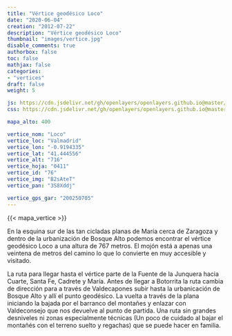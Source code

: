 ```yaml
---
title: "Vértice geodésico Loco"
date: "2020-06-04"
creation: "2012-07-22"
description: "Vértice geodésico Loco"
thumbnail: "images/vertice.jpg"
disable_comments: true
authorbox: false
toc: false
mathjax: false
categories:
- "vertices"
draft: false
weight: 5

js: https://cdn.jsdelivr.net/gh/openlayers/openlayers.github.io@master/en/v6.3.1/build/ol.js
css: https://cdn.jsdelivr.net/gh/openlayers/openlayers.github.io@master/en/v6.3.1/css/ol.css

mapa_alto: 400

vertice_nom: "Loco"
vertice_loc: "Valmadrid"
vertice_lon: "-0.9194335"
vertice_lat: "41.444556"
vertice_alt: "716"
vertice_hoja: "0411"
vertice_id: "76"
vertice_img: "B2sAteT"
vertice_pan: "3S8Xddj"

vertice_gps_gar: "200250705"
---
```

{{< mapa_vertice >}}

En la esquina sur de las tan cicladas planas de María cerca de Zaragoza y dentro de la urbanización de Bosque Alto podemos encontrar el vértice geodésico Loco a una altura de 767 metros. El mojón está a apenas una veintena de metros del camino lo que lo convierte en muy accesible y visitado.

La ruta para llegar hasta el vértice parte de la Fuente de la Junquera hacia Cuarte, Santa Fe, Cadrete y María. Antes de llegar a Botorrita la ruta cambia de dirección para a través de Valdecapones subir hasta la urbanicación de Bosque Alto y allí el punto geodésico. La vuelta a través de la plana iniciando la bajada por el barranco del montañes y enlazar con Valdeconsejo que nos devuelve al punto de partida. Una ruta sin grandes desniveles ni zonas especialmente técnicas (Un poco de cuidado al bajar el montañés con el terreno suelto y regachas) que se puede hacer en familia.
